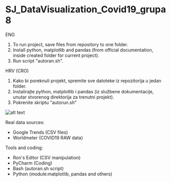 # SJ_DataVisualization_Covid19_grupa8

ENG 

1) To run project, save files from repository to one folder.<br/>
2) Install python, matplotlib and pandas (from official documentation, inside created folder for current project).<br/>
3) Run script "autoran.sh".<br/>

HRV (CRO)

1) Kako bi poreknuli projekt, spremite sve datoteke iz repozitorija u jedan folder.<br/>
2) Instalirajte python, matplotlib i pandas (iz službene dokumentacije, unutar stvorenog direktorija za trenutni projekt).<br/>
3) Pokrenite skriptu "autorun.sh"<br/>

![alt text](https://i.imgur.com/ePkMs9f.png)<br/>

Real data sources:<br/>
<ul>
<li>Google Trends (CSV files)</li>
<li>Worldmeter (COVID19 RAW data)</li>
</ul>

Tools and coding:<br/>
<ul>
<li>Ron's Editor (CSV manipulation)</li>
<li>PyCharm (Coding)</li>
<li>Bash (autoran.sh script)</li>
<li>Python (module:matplotlib, pandas and others)</li>
</ul>
